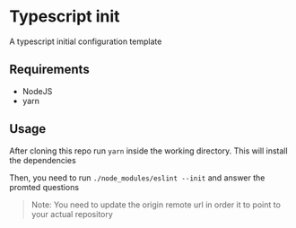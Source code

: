 # Typescript init
A typescript initial configuration template

## Requirements

* NodeJS
* yarn

## Usage

After cloning this repo run ```yarn``` inside the working directory. This will install the dependencies

Then, you need to run ```./node_modules/eslint --init``` and answer the promted questions

> Note:
You need to update the origin remote url in order it to point to your actual repository

